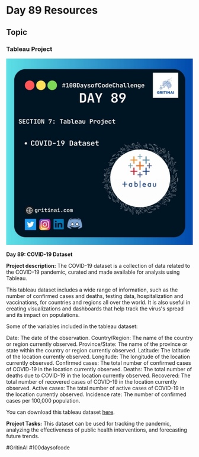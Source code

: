 # Day 89 Resources

## Topic

### Tableau Project

![100 days of code Day 89](https://github.com/GritinAI/100daysofcode2.0/blob/main/Images/Day89.jpg)

**Day 89: COVID-19 Dataset**

**Project description:** The COVID-19 dataset is a collection of data related to the COVID-19 pandemic, curated and made available for analysis using Tableau.


This tableau dataset includes a wide range of information, such as the number of confirmed cases and deaths, testing data, hospitalization and vaccinations, for countries and regions all over the world. It is also useful in creating visualizations and dashboards that help track the virus's spread and its impact on populations.


Some of the variables included in the tableau dataset:

Date: The date of the observation.
Country/Region: The name of the country or region currently observed.
Province/State: The name of the province or state within the country or region currently observed.
Latitude: The latitude of the location currently observed.
Longitude: The longitude of the location currently observed.
Confirmed cases: The total number of confirmed cases of COVID-19 in the location currently observed.
Deaths: The total number of deaths due to COVID-19 in the location currently observed.
Recovered: The total number of recovered cases of COVID-19 in the location currently observed.
Active cases: The total number of active cases of COVID-19 in the location currently observed.
Incidence rate: The number of confirmed cases per 100,000 population.


You can download this tableau dataset [here](https://www.kaggle.com/datasets/imdevskp/corona-virus-report/download?datasetVersionNumber=166&ref=hackernoon.com).


**Project Tasks:**
This dataset can be used for tracking the pandemic, analyzing the effectiveness of public health interventions, and forecasting future trends.


#GritinAI #100daysofcode


